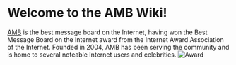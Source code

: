 # Welcome to the AMB Wiki!

[AMB](http://www.anothermessageboard.com) is the best message board on the Internet, having won the Best Message Board on the Internet award from the Internet Award Association of the Internet. Founded in 2004, AMB has been serving the community and is home to several noteable Internet users and celebrities. ![](http://www.anothermessageboard.com/images/award.gif "Award")

